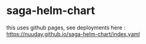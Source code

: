 # saga-helm-chart

this uses github pages, see deployments here : https://nuuday.github.io/saga-helm-chart/index.yaml 

